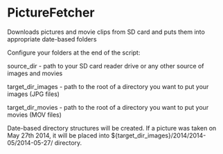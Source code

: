PictureFetcher
==============

Downloads pictures and movie clips from SD card and puts them into appropriate date-based folders

Configure your folders at the end of the script:

source_dir - path to your SD card reader drive or any other source of images and movies

target_dir_images - path to the root of a directory you want to put your images (JPG files)

target_dir_movies - path to the root of a directory you want to put your movies (MOV files)



Date-based directory structures will be created. If a picture was taken on May 27th 2014, it will be placed into ${target_dir_images}/2014/2014-05/2014-05-27/ directory.
